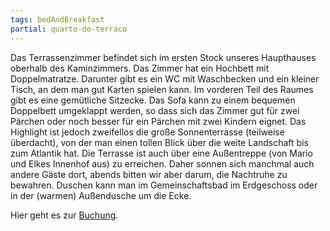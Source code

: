```yaml
---
tags: bedAndBreakfast
partial: quarto-do-terraco
---
```


Das Terrassenzimmer befindet sich im ersten Stock unseres Haupthauses oberhalb des Kaminzimmers. Das Zimmer hat ein Hochbett mit Doppelmatratze. Darunter gibt es ein WC mit Waschbecken und ein kleiner Tisch, an dem man gut Karten spielen kann. Im vorderen Teil des Raumes gibt es eine gemütliche Sitzecke. Das Sofa kann zu einem bequemen Doppelbett umgeklappt werden, so dass sich das Zimmer gut für zwei Pärchen oder noch besser für ein Pärchen mit zwei Kindern eignet. Das Highlight ist jedoch zweifellos die große Sonnenterrasse (teilweise überdacht), von der man einen tollen Blick über die weite Landschaft bis zum Atlantik hat. Die Terrasse ist auch über eine Außentreppe (von Mario und Elkes Innenhof aus) zu erreichen. Daher sonnen sich manchmal auch andere Gäste dort, abends bitten wir aber darum, die Nachtruhe zu bewahren. Duschen kann man im Gemeinschaftsbad im Erdgeschoss oder in der (warmen) Außendusche um die Ecke.

Hier geht es zur [Buchung](/{{locale}}/dummy.md).

